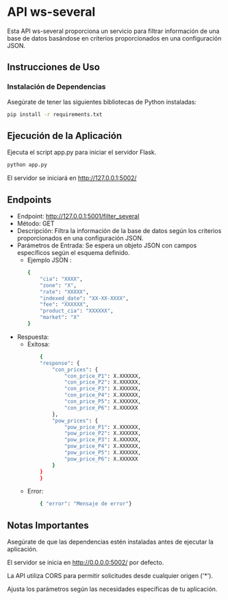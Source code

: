 # API ws-several

Esta API ws-several proporciona un servicio para filtrar información de una base de datos basándose en criterios proporcionados en una configuración JSON.

## Instrucciones de Uso

### Instalación de Dependencias
Asegúrate de tener las siguientes bibliotecas de Python instaladas:

```bash
pip install -r requirements.txt
```

## Ejecución de la Aplicación
Ejecuta el script app.py para iniciar el servidor Flask.

```bash
python app.py
```

El servidor se iniciará en http://127.0.0.1:5002/

## Endpoints

- Endpoint: http://127.0.0.1:5001/filter_several
- Método: GET 
- Descripción: Filtra la información de la base de datos según los criterios proporcionados en una configuración JSON.
- Parámetros de Entrada: Se espera un objeto JSON con campos específicos según el esquema definido.
    - Ejemplo JSON : 
        ```bash
        {
            "cia": "XXXX",
            "zone": "X",
            "rate": "XXXXX",
            "indexed_date": "XX-XX-XXXX",
            "fee": "XXXXXX",
            "product_cia": "XXXXXX",
            "market": "X" 
        }
        ```
- Respuesta:
    - Exitosa:
        ```bash
            {
            "response": {
                "con_prices": {
                    "con_price_P1": X.XXXXXX,
                    "con_price_P2": X.XXXXXX,
                    "con_price_P3": X.XXXXXX,
                    "con_price_P4": X.XXXXXX,
                    "con_price_P5": X.XXXXXX,
                    "con_price_P6": X.XXXXXX
                },
                "pow_prices": {
                    "pow_price_P1": X.XXXXXX,
                    "pow_price_P2": X.XXXXXX,
                    "pow_price_P3": X.XXXXXX,
                    "pow_price_P4": X.XXXXXX,
                    "pow_price_P5": X.XXXXXX,
                    "pow_price_P6": X.XXXXXX
                }
            }
            }
        ```
    - Error:
        ```bash
            { "error": "Mensaje de error"}
        ```

## Notas Importantes
Asegúrate de que las dependencias estén instaladas antes de ejecutar la aplicación.

El servidor se inicia en http://0.0.0.0:5002/ por defecto.

La API utiliza CORS para permitir solicitudes desde cualquier origen ('*').

Ajusta los parámetros según las necesidades específicas de tu aplicación.